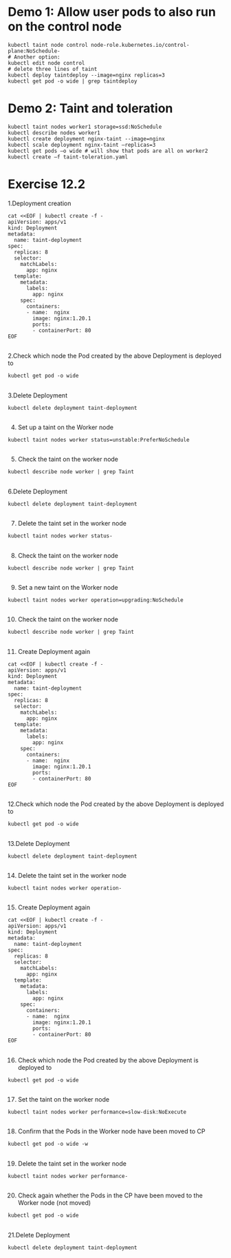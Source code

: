 # Demo 1: Allow user pods to also run on the control node
```
kubectl taint node control node-role.kubernetes.io/control-plane:NoSchedule-
# Another option:
kubectl edit node control
# delete three lines of taint
kubectl deploy taintdeploy --image=nginx replicas=3
kubectl get pod -o wide | grep taintdeploy 
```

# Demo 2: Taint and toleration
```
kubectl taint nodes worker1 storage=ssd:NoSchedule
kubectl describe nodes worker1
kubectl create deployment nginx-taint --image=nginx
kubectl scale deployment nginx-taint –replicas=3
kubectl get pods –o wide # will show that pods are all on worker2
kubectl create –f taint-toleration.yaml
```

# Exercise 12.2


1.Deployment creation
```
cat <<EOF | kubectl create -f -
apiVersion: apps/v1
kind: Deployment
metadata:
  name: taint-deployment
spec:
  replicas: 8
  selector:
    matchLabels:
      app: nginx
  template:
    metadata:
      labels:
        app: nginx
    spec:
      containers:
      - name:  nginx
        image: nginx:1.20.1
        ports:
        - containerPort: 80
EOF
```

##

2.Check which node the Pod created by the above Deployment is deployed to
```
kubectl get pod -o wide
```

##

3.Delete Deployment
```
kubectl delete deployment taint-deployment
```

##

4. Set up a taint on the Worker node
```
kubectl taint nodes worker status=unstable:PreferNoSchedule
```

##

5. Check the taint on the worker node
```
kubectl describe node worker | grep Taint
```

##

6.Delete Deployment
```
kubectl delete deployment taint-deployment
```

##

7. Delete the taint set in the worker node
```
kubectl taint nodes worker status-
```

##

8. Check the taint on the worker node
```
kubectl describe node worker | grep Taint
```

##

9. Set a new taint on the Worker node
```
kubectl taint nodes worker operation=upgrading:NoSchedule
```

##

10. Check the taint on the worker node
```
kubectl describe node worker | grep Taint
```

##

11. Create Deployment again
```
cat <<EOF | kubectl create -f -
apiVersion: apps/v1
kind: Deployment
metadata:
  name: taint-deployment
spec:
  replicas: 8
  selector:
    matchLabels:
      app: nginx
  template:
    metadata:
      labels:
        app: nginx
    spec:
      containers:
      - name:  nginx
        image: nginx:1.20.1
        ports:
        - containerPort: 80
EOF
```

##

12.Check which node the Pod created by the above Deployment is deployed to
```
kubectl get pod -o wide
```

##

13.Delete Deployment
```
kubectl delete deployment taint-deployment
```

##

14. Delete the taint set in the worker node
```
kubectl taint nodes worker operation-
```

##

15. Create Deployment again
```
cat <<EOF | kubectl create -f -
apiVersion: apps/v1
kind: Deployment
metadata:
  name: taint-deployment
spec:
  replicas: 8
  selector:
    matchLabels:
      app: nginx
  template:
    metadata:
      labels:
        app: nginx
    spec:
      containers:
      - name:  nginx
        image: nginx:1.20.1
        ports:
        - containerPort: 80
EOF
```

##

16. Check which node the Pod created by the above Deployment is deployed to
```
kubectl get pod -o wide
```

##

17. Set the taint on the worker node
```
kubectl taint nodes worker performance=slow-disk:NoExecute
```

##

18. Confirm that the Pods in the Worker node have been moved to CP
```
kubectl get pod -o wide -w
```

##

19. Delete the taint set in the worker node
```
kubectl taint nodes worker performance-
```

##

20. Check again whether the Pods in the CP have been moved to the Worker node (not moved)
```
kubectl get pod -o wide
```

##

21.Delete Deployment
```
kubectl delete deployment taint-deployment
```
